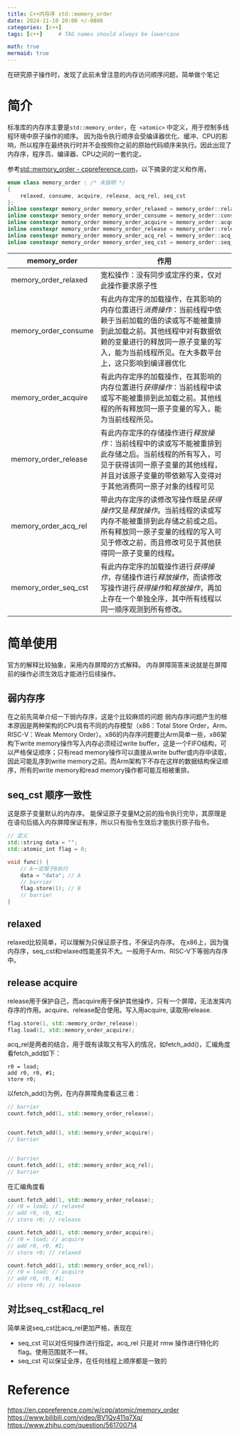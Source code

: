 ```yaml
---
title: C++内存序 std::memery_order
date: 2024-11-10 20:00 +/-0800
categories: [c++]
tags: [c++]     # TAG names should always be lowercase

math: true
mermaid: true
---
```


在研究原子操作时，发现了此前未曾注意的内存访问顺序问题，简单做个笔记

# 简介
标准库的内存序主要是`std::memory_order`，在` <atomic>` 中定义，用于控制多线程环境中原子操作的顺序。
因为指令执行顺序会受编译器优化、缓冲、CPU的影响，所以程序在最终执行时并不会按照你之前的原始代码顺序来执行。因此出现了内存序，程序员、编译器、CPU之间的一套约定。

参考[std::memory_order - cppreference.com](https://zh.cppreference.com/w/cpp/atomic/memory_order)，以下摘录的定义和作用，

```c++
enum class memory_order : /* 未指明 */
{
    relaxed, consume, acquire, release, acq_rel, seq_cst
};
inline constexpr memory_order memory_order_relaxed = memory_order::relaxed;
inline constexpr memory_order memory_order_consume = memory_order::consume;
inline constexpr memory_order memory_order_acquire = memory_order::acquire;
inline constexpr memory_order memory_order_release = memory_order::release;
inline constexpr memory_order memory_order_acq_rel = memory_order::acq_rel;
inline constexpr memory_order memory_order_seq_cst = memory_order::seq_cst;
```

| memory_order | 作用 |
| ---------------------- | ------------------------------------------------------------ |
| memory_order_relaxed | 宽松操作：没有同步或定序约束，仅对此操作要求原子性 |
| memory_order_consume | 有此内存定序的加载操作，在其影响的内存位置进行*消费操作*：当前线程中依赖于当前加载的值的读或写不能被重排到此加载之前。其他线程中对有数据依赖的变量进行的释放同一原子变量的写入，能为当前线程所见。在大多数平台上，这只影响到编译器优化 |
| memory_order_acquire | 有此内存定序的加载操作，在其影响的内存位置进行*获得操作*：当前线程中读或写不能被重排到此加载之前。其他线程的所有释放同一原子变量的写入，能为当前线程所见。 |
| memory_order_release | 有此内存定序的存储操作进行*释放操作*：当前线程中的读或写不能被重排到此存储之后。当前线程的所有写入，可见于获得该同一原子变量的其他线程，并且对该原子变量的带依赖写入变得对于其他消费同一原子对象的线程可见 |
| memory_order_acq_rel | 带此内存定序的读修改写操作既是*获得操作*又是*释放操作*。当前线程的读或写内存不能被重排到此存储之前或之后。所有释放同一原子变量的线程的写入可见于修改之前，而且修改可见于其他获得同一原子变量的线程。 |
| memory_order_seq_cst | 有此内存定序的加载操作进行*获得操作*，存储操作进行*释放操作*，而读修改写操作进行*获得操作*和*释放操作*，再加上存在一个单独全序，其中所有线程以同一顺序观测到所有修改。 |

# 简单使用
官方的解释比较抽象，采用内存屏障的方式解释。
内存屏障简答来说就是在屏障前的操作必须生效后才能进行后续操作。
## 弱内存序
在之前先简单介绍一下弱内存序，这是个比较麻烦的问题
弱内存序问题产生的根本原因是两种架构的CPU具有不同的内存模型（x86：Total Store Order，Arm、RISC-V：Weak Memory Order）。x86的内存序问题要比Arm简单一些，x86架构下write memory操作写入内存必须经过write buffer，这是一个FIFO结构，可以严格保证顺序；只有read memory操作可以直接从write buffer或内存中读取，因此可能乱序到write memory之前。而Arm架构下不存在这样的数据结构保证顺序，所有的write memory和read memory操作都可能互相被重排。

## seq_cst 顺序一致性
这是原子变量默认的内存序。
能保证原子变量M之前的指令执行完毕，其原理是在语句后插入内存屏障保证有序，所以只有指令生效后才能执行原子指令。

```c++
// 定义
std::string data = "";
std::atomic_int flag = 0;

void func() {
    // A一定限于B执行
    data = "data"; // A
    // barrier
    flag.store(1); // B
    // barrier
}
```

## relaxed
relaxed比较简单，可以理解为只保证原子性，不保证内存序。
在x86上，因为强内存序，seq_cst和relaxed性能差异不大。一般用于Arm、RISC-V下等弱内存序中。

## release acquire
release用于保护自己，而acquire用于保护其他操作，只有一个屏障，无法发挥内存序的作用。acquire、release配合使用。写入用acquire, 读取用release.
```c++
flag.store(1, std::memory_order_release);
flag.load(1, std::memory_order_acquire);
```
acq_rel是两者的结合，用于既有读取又有写入的情况，如fetch_add()，汇编角度看fetch_add如下：
```assembly
r0 = load;
add r0, r0, #1;
store r0;
```

以fetch_add()为例，在内存屏障角度看这三者：
```c++
// barrier
count.fetch_add(1, std::memory_order_release);


count.fetch_add(1, std::memory_order_acquire);
// barrier


// barrier
count.fetch_add(1, std::memory_order_acq_rel);
// barrier
```
在汇编角度看
```c++
count.fetch_add(1, std::memory_order_release);
// r0 = load; // relaxed
// add r0, r0, #1;
// store r0; // release

count.fetch_add(1, std::memory_order_acquire);
// r0 = load; // acquire
// add r0, r0, #1;
// store r0; // relaxed

count.fetch_add(1, std::memory_order_acq_rel);
// r0 = load; // acquire
// add r0, r0, #1;
// store r0; // release
```
## 对比seq_cst和acq_rel
简单来说seq_cst比acq_rel更加严格，表现在
* seq_cst 可以对任何操作进行指定。acq_rel 只是对 rmw 操作进行特化的 flag。使用范围就不一样。
* seq_cst 可以保证全序，在任何线程上顺序都是一致的

# Reference
https://en.cppreference.com/w/cpp/atomic/memory_order
https://www.bilibili.com/video/BV1Qy411q7Xq/
https://www.zhihu.com/question/561700714
